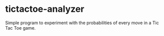# tictactoe-analyzer
 Simple program to experiment with the probabilities of every move in a Tic Tac Toe game.
